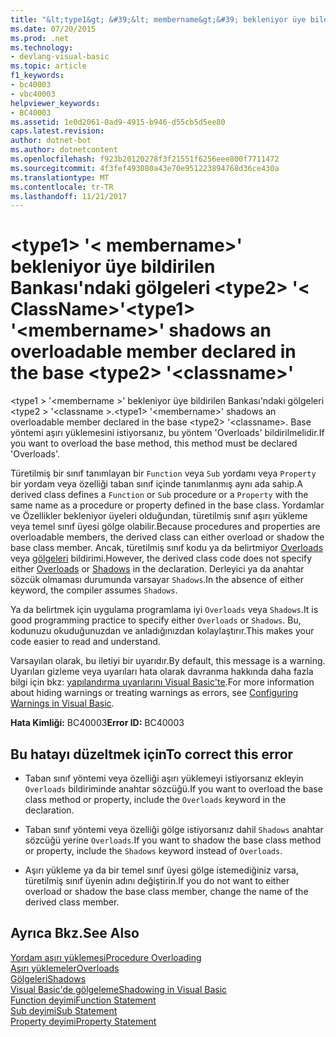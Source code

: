 ```yaml
---
title: "&lt;type1&gt; &#39;&lt; membername&gt;&#39; bekleniyor üye bildirilen Bankası'ndaki gölgeleri &lt;type2&gt; &#39;&lt; ClassName&gt;&#39;"
ms.date: 07/20/2015
ms.prod: .net
ms.technology:
- devlang-visual-basic
ms.topic: article
f1_keywords:
- bc40003
- vbc40003
helpviewer_keywords:
- BC40003
ms.assetid: 1e0d2061-0ad9-4915-b946-d55cb5d5ee80
caps.latest.revision: 
author: dotnet-bot
ms.author: dotnetcontent
ms.openlocfilehash: f923b20120278f3f21551f6256eee800f7711472
ms.sourcegitcommit: 4f3fef493080a43e70e951223894768d36ce430a
ms.translationtype: MT
ms.contentlocale: tr-TR
ms.lasthandoff: 11/21/2017
---
```

# <a name="lttype1gt-39ltmembernamegt39-shadows-an-overloadable-member-declared-in-the-base-lttype2gt-39ltclassnamegt39"></a><span data-ttu-id="4beb9-102">&lt;type1&gt; &#39;&lt; membername&gt;&#39; bekleniyor üye bildirilen Bankası'ndaki gölgeleri &lt;type2&gt; &#39;&lt; ClassName&gt;&#39;</span><span class="sxs-lookup"><span data-stu-id="4beb9-102">&lt;type1&gt; &#39;&lt;membername&gt;&#39; shadows an overloadable member declared in the base &lt;type2&gt; &#39;&lt;classname&gt;&#39;</span></span>
<span data-ttu-id="4beb9-103">\<type1 > '\<membername >' bekleniyor üye bildirilen Bankası'ndaki gölgeleri \<type2 > '\<classname >.</span><span class="sxs-lookup"><span data-stu-id="4beb9-103">\<type1> '\<membername>' shadows an overloadable member declared in the base \<type2> '\<classname>.</span></span> <span data-ttu-id="4beb9-104">Base yöntemi aşırı yüklemesini istiyorsanız, bu yöntem 'Overloads' bildirilmelidir.</span><span class="sxs-lookup"><span data-stu-id="4beb9-104">If you want to overload the base method, this method must be declared 'Overloads'.</span></span>  
  
 <span data-ttu-id="4beb9-105">Türetilmiş bir sınıf tanımlayan bir `Function` veya `Sub` yordamı veya `Property` bir yordam veya özelliği taban sınıf içinde tanımlanmış aynı ada sahip.</span><span class="sxs-lookup"><span data-stu-id="4beb9-105">A derived class defines a `Function` or `Sub` procedure or a `Property` with the same name as a procedure or property defined in the base class.</span></span> <span data-ttu-id="4beb9-106">Yordamlar ve Özellikler bekleniyor üyeleri olduğundan, türetilmiş sınıf aşırı yükleme veya temel sınıf üyesi gölge olabilir.</span><span class="sxs-lookup"><span data-stu-id="4beb9-106">Because procedures and properties are overloadable members, the derived class can either overload or shadow the base class member.</span></span> <span data-ttu-id="4beb9-107">Ancak, türetilmiş sınıf kodu ya da belirtmiyor [Overloads](../../visual-basic/language-reference/modifiers/overloads.md) veya [gölgeleri](../../visual-basic/language-reference/modifiers/shadows.md) bildirimi.</span><span class="sxs-lookup"><span data-stu-id="4beb9-107">However, the derived class code does not specify either [Overloads](../../visual-basic/language-reference/modifiers/overloads.md) or [Shadows](../../visual-basic/language-reference/modifiers/shadows.md) in the declaration.</span></span> <span data-ttu-id="4beb9-108">Derleyici ya da anahtar sözcük olmaması durumunda varsayar `Shadows`.</span><span class="sxs-lookup"><span data-stu-id="4beb9-108">In the absence of either keyword, the compiler assumes `Shadows`.</span></span>  
  
 <span data-ttu-id="4beb9-109">Ya da belirtmek için uygulama programlama iyi `Overloads` veya `Shadows`.</span><span class="sxs-lookup"><span data-stu-id="4beb9-109">It is good programming practice to specify either `Overloads` or `Shadows`.</span></span> <span data-ttu-id="4beb9-110">Bu, kodunuzu okuduğunuzdan ve anladığınızdan kolaylaştırır.</span><span class="sxs-lookup"><span data-stu-id="4beb9-110">This makes your code easier to read and understand.</span></span>  
  
 <span data-ttu-id="4beb9-111">Varsayılan olarak, bu iletiyi bir uyarıdır.</span><span class="sxs-lookup"><span data-stu-id="4beb9-111">By default, this message is a warning.</span></span> <span data-ttu-id="4beb9-112">Uyarıları gizleme veya uyarıları hata olarak davranma hakkında daha fazla bilgi için bkz: [yapılandırma uyarılarını Visual Basic'te](/visualstudio/ide/configuring-warnings-in-visual-basic).</span><span class="sxs-lookup"><span data-stu-id="4beb9-112">For more information about hiding warnings or treating warnings as errors, see [Configuring Warnings in Visual Basic](/visualstudio/ide/configuring-warnings-in-visual-basic).</span></span>  
  
 <span data-ttu-id="4beb9-113">**Hata Kimliği:** BC40003</span><span class="sxs-lookup"><span data-stu-id="4beb9-113">**Error ID:** BC40003</span></span>  
  
## <a name="to-correct-this-error"></a><span data-ttu-id="4beb9-114">Bu hatayı düzeltmek için</span><span class="sxs-lookup"><span data-stu-id="4beb9-114">To correct this error</span></span>  
  
-   <span data-ttu-id="4beb9-115">Taban sınıf yöntemi veya özelliği aşırı yüklemeyi istiyorsanız ekleyin `Overloads` bildiriminde anahtar sözcüğü.</span><span class="sxs-lookup"><span data-stu-id="4beb9-115">If you want to overload the base class method or property, include the `Overloads` keyword in the declaration.</span></span>  
  
-   <span data-ttu-id="4beb9-116">Taban sınıf yöntemi veya özelliği gölge istiyorsanız dahil `Shadows` anahtar sözcüğü yerine `Overloads`.</span><span class="sxs-lookup"><span data-stu-id="4beb9-116">If you want to shadow the base class method or property, include the `Shadows` keyword instead of `Overloads`.</span></span>  
  
-   <span data-ttu-id="4beb9-117">Aşırı yükleme ya da bir temel sınıf üyesi gölge istemediğiniz varsa, türetilmiş sınıf üyenin adını değiştirin.</span><span class="sxs-lookup"><span data-stu-id="4beb9-117">If you do not want to either overload or shadow the base class member, change the name of the derived class member.</span></span>  
  
## <a name="see-also"></a><span data-ttu-id="4beb9-118">Ayrıca Bkz.</span><span class="sxs-lookup"><span data-stu-id="4beb9-118">See Also</span></span>  
 [<span data-ttu-id="4beb9-119">Yordam aşırı yüklemesi</span><span class="sxs-lookup"><span data-stu-id="4beb9-119">Procedure Overloading</span></span>](../../visual-basic/programming-guide/language-features/procedures/procedure-overloading.md)  
 [<span data-ttu-id="4beb9-120">Aşırı yüklemeler</span><span class="sxs-lookup"><span data-stu-id="4beb9-120">Overloads</span></span>](../../visual-basic/language-reference/modifiers/overloads.md)  
 [<span data-ttu-id="4beb9-121">Gölgeleri</span><span class="sxs-lookup"><span data-stu-id="4beb9-121">Shadows</span></span>](../../visual-basic/language-reference/modifiers/shadows.md)  
 [<span data-ttu-id="4beb9-122">Visual Basic'de gölgeleme</span><span class="sxs-lookup"><span data-stu-id="4beb9-122">Shadowing in Visual Basic</span></span>](../../visual-basic/programming-guide/language-features/declared-elements/shadowing.md)  
 [<span data-ttu-id="4beb9-123">Function deyimi</span><span class="sxs-lookup"><span data-stu-id="4beb9-123">Function Statement</span></span>](../../visual-basic/language-reference/statements/function-statement.md)  
 [<span data-ttu-id="4beb9-124">Sub deyimi</span><span class="sxs-lookup"><span data-stu-id="4beb9-124">Sub Statement</span></span>](../../visual-basic/language-reference/statements/sub-statement.md)  
 [<span data-ttu-id="4beb9-125">Property deyimi</span><span class="sxs-lookup"><span data-stu-id="4beb9-125">Property Statement</span></span>](../../visual-basic/language-reference/statements/property-statement.md)
